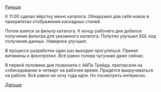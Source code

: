[Раньше](2017.09.17.md)

К 11:00 сделал вёрстку меню каталога. Обнаружил для себя новое в приоритетах отображения каскадных стилей.

Потом взялся за фильтр каталога. К концу рабочего дня добился получения фильтра для указанного каталога. Попутно улучшил SQL код получения данных. Наверное улучшил.

В процессе разработки один раз выходил прогуляться. Принял витамины и фенотропил.
Всё равно голова чугунная даже сейчас.

В первой половине дня позвонили с АйПи Трейда, пригласили на собеседование в четверг на рабочее время. Придётся выкручиваться на работе. Всё равно не хочу туда идти. Но посмотреть интересно.

[Дальше](2017.09.19.md)